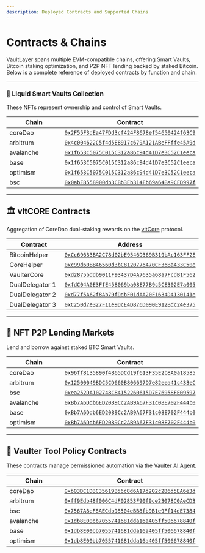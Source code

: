 ```yaml
---
description: Deployed Contracts and Supported Chains
---
```


# Contracts & Chains

VaultLayer spans multiple EVM-compatible chains, offering Smart Vaults, Bitcoin staking optimization, and P2P NFT lending backed by staked Bitcoin. Below is a complete reference of deployed contracts by function and chain.

***

### 🧠 Liquid Smart Vaults Collection <a href="#liquid-smart-vaults-collection" id="liquid-smart-vaults-collection"></a>

These NFTs represent ownership and control of Smart Vaults.

<table><thead><tr><th width="143.74029541015625">Chain</th><th>Contract</th></tr></thead><tbody><tr><td>coreDao</td><td><a href="https://scan.coredao.org/address/0x2F55F3dEa47FDd3cf424F8678ef54650424f63C9"><code>0x2F55F3dEa47FDd3cf424F8678ef54650424f63C9</code></a></td></tr><tr><td>arbitrum</td><td><a href="https://arbiscan.io/address/0x4c004622C5f4d5E8917c679A121ABeFFffe45A9d"><code>0x4c004622C5f4d5E8917c679A121ABeFFffe45A9d</code></a></td></tr><tr><td>avalanche</td><td><a href="https://snowtrace.io/address/0x1f653C5075C015C312a86c94d41D7e3C52C1eeca"><code>0x1f653C5075C015C312a86c94d41D7e3C52C1eeca</code></a></td></tr><tr><td>base</td><td><a href="https://basescan.org/address/0x1f653C5075C015C312a86c94d41D7e3C52C1eeca"><code>0x1f653C5075C015C312a86c94d41D7e3C52C1eeca</code></a></td></tr><tr><td>optimism</td><td><a href="https://optimistic.etherscan.io/address/0x1f653C5075C015C312a86c94d41D7e3C52C1eeca"><code>0x1f653C5075C015C312a86c94d41D7e3C52C1eeca</code></a></td></tr><tr><td>bsc</td><td><a href="https://bscscan.com/address/0x0abF8558900db3CBb3Eb314Fb69a64Ba9CFD997f"><code>0x0abF8558900db3CBb3Eb314Fb69a64Ba9CFD997f</code></a></td></tr></tbody></table>

***

## 🏛️ vltCORE Contracts

Aggregation of CoreDao dual-staking rewards on the [vltCore](../smart-vaults/vltcore.md) protocol.

<table><thead><tr><th width="159.532470703125">Contract</th><th>Address</th></tr></thead><tbody><tr><td>BitcoinHelper</td><td><a href="https://scan.coredao.org/address/0xCc69633BA2C78d02bE9546D369B319bAc163FF2E"><code>0xCc69633BA2C78d02bE9546D369B319bAc163FF2E</code></a></td></tr><tr><td>CoreHelper</td><td><a href="https://scan.coredao.org/address/0xc99d60BB46560d3bC8120776470CF36Ba433C50e"><code>0xc99d60BB46560d3bC8120776470CF36Ba433C50e</code></a></td></tr><tr><td>VaulterCore</td><td><a href="https://scan.coredao.org/address/0xd2875bddb9011F93437D4A7635a68a7FcdB1F562"><code>0xd2875bddb9011F93437D4A7635a68a7FcdB1F562</code></a></td></tr><tr><td>DualDelegator 1</td><td><a href="https://scan.coredao.org/address/0xfdC04A0E3FfE458069ba08E77B9c5CE302E7a005"><code>0xfdC04A0E3FfE458069ba08E77B9c5CE302E7a005</code></a></td></tr><tr><td>DualDelegator 2</td><td><a href="https://scan.coredao.org/address/0xd77f5A62f8Ab79fDdbF01dAA20F1634D4130141e"><code>0xd77f5A62f8Ab79fDdbF01dAA20F1634D4130141e</code></a></td></tr><tr><td>DualDelegator 3</td><td><a href="https://scan.coredao.org/address/0xC250d7e327F11e9DcE4D876D090E912Bdc24e375"><code>0xC250d7e327F11e9DcE4D876D090E912Bdc24e375</code></a></td></tr></tbody></table>

***

## 🤝 NFT P2P Lending Markets

Lend and borrow against staked BTC Smart Vaults.

<table><thead><tr><th width="161.19482421875">Chain</th><th>Contract</th></tr></thead><tbody><tr><td>coreDao</td><td><a href="https://scan.coredao.org/address/0x96ff8135890f4B65DCd19f613F35E2b8A0a18585"><code>0x96ff8135890f4B65DCd19f613F35E2b8A0a18585</code></a></td></tr><tr><td>arbitrum</td><td><a href="https://arbiscan.io/address/0x12500049BDC5CD660B806697D7e82eea41c433eC"><code>0x12500049BDC5CD660B806697D7e82eea41c433eC</code></a></td></tr><tr><td>bsc</td><td><a href="https://bscscan.com/address/0xea252DA102748C84152260615D7E76958FE09597"><code>0xea252DA102748C84152260615D7E76958FE09597</code></a></td></tr><tr><td>avalanche</td><td><a href="https://snowtrace.io/address/0xBb7A6Ddb6ED2089Cc2AB9A67F31c08E702F444b0"><code>0xBb7A6Ddb6ED2089Cc2AB9A67F31c08E702F444b0</code></a></td></tr><tr><td>base</td><td><a href="https://basescan.org/address/0xBb7A6Ddb6ED2089Cc2AB9A67F31c08E702F444b0"><code>0xBb7A6Ddb6ED2089Cc2AB9A67F31c08E702F444b0</code></a></td></tr><tr><td>optimism</td><td><a href="https://optimistic.etherscan.io/address/0xBb7A6Ddb6ED2089Cc2AB9A67F31c08E702F444b0"><code>0xBb7A6Ddb6ED2089Cc2AB9A67F31c08E702F444b0</code></a></td></tr></tbody></table>

***

## 🔐 Vaulter Tool Policy Contracts

These contracts manage permissioned automation via the [Vaulter AI Agent.](broken-reference)

<table><thead><tr><th width="127.94805908203125">Chain</th><th>Contract</th></tr></thead><tbody><tr><td>coreDao</td><td><a href="https://scan.coredao.org/address/0xb03DC1DBC35619B56c8d6A17d202c2B6d5EA6e3d"><code>0xb03DC1DBC35619B56c8d6A17d202c2B6d5EA6e3d</code></a></td></tr><tr><td>arbitrum</td><td><a href="https://arbiscan.io/address/0xff9Edb48f006C4dF02853F90f9ce23078C0AeCD3"><code>0xff9Edb48f006C4dF02853F90f9ce23078C0AeCD3</code></a></td></tr><tr><td>bsc</td><td><a href="https://bscscan.com/address/0x7567A8eF8AECdb98504eBB8fb9B1e9Ff14dE7384"><code>0x7567A8eF8AECdb98504eBB8fb9B1e9Ff14dE7384</code></a></td></tr><tr><td>avalanche</td><td><a href="https://snowtrace.io/address/0x1db8E00bb7055741681dda16a405ff506678840f"><code>0x1db8E00bb7055741681dda16a405ff506678840f</code></a></td></tr><tr><td>base</td><td><a href="https://basescan.org/address/0x1db8E00bb7055741681dda16a405ff506678840f"><code>0x1db8E00bb7055741681dda16a405ff506678840f</code></a></td></tr><tr><td>optimism</td><td><a href="https://optimistic.etherscan.io/address/0x1db8E00bb7055741681dda16a405ff506678840f"><code>0x1db8E00bb7055741681dda16a405ff506678840f</code></a></td></tr></tbody></table>
